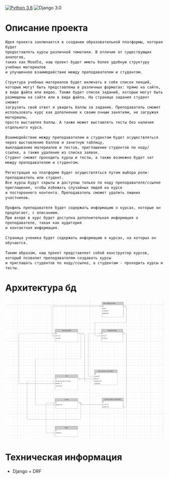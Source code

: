[![Python 3.6](https://img.shields.io/badge/python-3.11-green.svg)](https://www.python.org/downloads/release/python-360/)
![Django 3.0](https://img.shields.io/badge/Django-4.2.7-green.svg)



# Описание проекта


    Идея проекта заключается в создании образовательной платформы, которая будет
    предоставлять курсы различной тематики. В отличие от существующих аналогов,
    таких как Moodle, наш проект будет иметь более удобную структуру учебных материалов
    и улучшенное взаимодействие между преподавателем и студентом.

    Структура учебных материалов будет включать в себя список лекций,
    которые могут быть представлены в различных форматах: прямо на сайте,
    в виде файла или видео. Также будет список заданий, которые могут быть
    размещены на сайте или в виде файла. На странице задания студент сможет
    загрузить свой ответ и увидеть баллы за задание. Преподаватель сможет
    использовать курс как дополнение к своим очным занятиям, не загружая материалы,
    просто выставляя баллы. А также может выставлять тесты без наличия отдельного курса. 

    Взаимодействие между преподавателем и студентом будет осуществляться через выставление баллов и зачетную таблицу,
    выкладывание материалов и тестов, приглашение студентов по коду/ссылке, а также удаление из списка заявок.
    Студент сможет проходить курсы и тесты, а также возможно будет чат между преподавателем и студентом.

    Регистрация на платформе будет осуществляться путем выбора роли: преподаватель или студент.
    Все курсы будут скрыты и доступны только по коду преподавателя/ссылке приглашения, чтобы избежать случайных людей на курсе
    и постороннего контента. Преподаватель сможет удалить лишних участников.

    Профиль преподавателя будет содержать информацию о курсах, которые он предлагает, с описанием.
    При входе в курс будет доступна дополнительная информация о преподавателе, такая как аудитория
    и контактная информация.

    Страница ученика будет содержать информацию о курсах, на которых он обучается.

    Таким образом, наш проект представляет собой конструктор курсов, который позволит преподавателям создавать курсы
    и приглашать студентов по коду/ссылке, а студентам - проходить курсы и тесты.


# Архитектура бд

![Image alt](https://github.com/TetherOne/course-system/raw/master/github-pages/img_1.png)



# Техническая информация

  - Django + DRF
